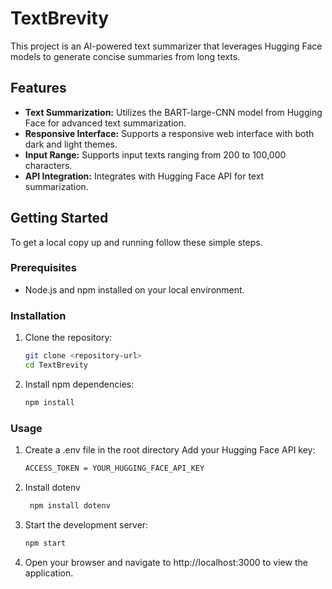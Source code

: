 # TextBrevity
This project is an AI-powered text summarizer that leverages Hugging Face models to generate concise summaries from long texts.

## Features

- **Text Summarization:** Utilizes the BART-large-CNN model from Hugging Face for advanced text summarization.
- **Responsive Interface:** Supports a responsive web interface with both dark and light themes.
- **Input Range:** Supports input texts ranging from 200 to 100,000 characters.
- **API Integration:** Integrates with Hugging Face API for text summarization.

## Getting Started

To get a local copy up and running follow these simple steps.

### Prerequisites

- Node.js and npm installed on your local environment.

### Installation

1. Clone the repository:
   ```sh
   git clone <repository-url>
   cd TextBrevity
2. Install npm dependencies:
    ```sh
    npm install

### Usage

1. Create a .env file in the root directory
      Add your Hugging Face API key:
      ```sh
      ACCESS_TOKEN = YOUR_HUGGING_FACE_API_KEY
2. Install dotenv
     ```sh
      npm install dotenv
3. Start the development server:
      ```sh
      npm start
4. Open your browser and navigate to http://localhost:3000 to view the application.

